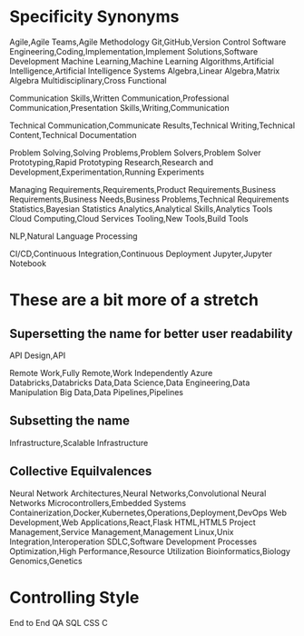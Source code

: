 # Specificity Synonyms
Agile,Agile Teams,Agile Methodology
Git,GitHub,Version Control
Software Engineering,Coding,Implementation,Implement Solutions,Software Development
Machine Learning,Machine Learning Algorithms,Artificial Intelligence,Artificial Intelligence Systems
Algebra,Linear Algebra,Matrix Algebra
Multidisciplinary,Cross Functional

Communication Skills,Written Communication,Professional Communication,Presentation Skills,Writing,Communication

Technical Communication,Communicate Results,Technical Writing,Technical Content,Technical Documentation

Problem Solving,Solving Problems,Problem Solvers,Problem Solver
Prototyping,Rapid Prototyping
Research,Research and Development,Experimentation,Running Experiments

Managing Requirements,Requirements,Product Requirements,Business Requirements,Business Needs,Business Problems,Technical Requirements
Statistics,Bayesian Statistics
Analytics,Analytical Skills,Analytics Tools
Cloud Computing,Cloud Services
Tooling,New Tools,Build Tools

NLP,Natural Language Processing

CI/CD,Continuous Integration,Continuous Deployment
Jupyter,Jupyter Notebook

# These are a bit more of a stretch
## Supersetting the name for better user readability
API Design,API

Remote Work,Fully Remote,Work Independently
Azure Databricks,Databricks
Data,Data Science,Data Engineering,Data Manipulation
Big Data,Data Pipelines,Pipelines

## Subsetting the name
Infrastructure,Scalable Infrastructure

## Collective Equilvalences
Neural Network Architectures,Neural Networks,Convolutional Neural Networks
Microcontrollers,Embedded Systems
Containerization,Docker,Kubernetes,Operations,Deployment,DevOps
Web Development,Web Applications,React,Flask
HTML,HTML5
Project Management,Service Management,Management
Linux,Unix
Integration,Interoperation
SDLC,Software Development Processes
Optimization,High Performance,Resource Utilization
Bioinformatics,Biology
Genomics,Genetics

# Controlling Style
End to End
QA
SQL
CSS
C